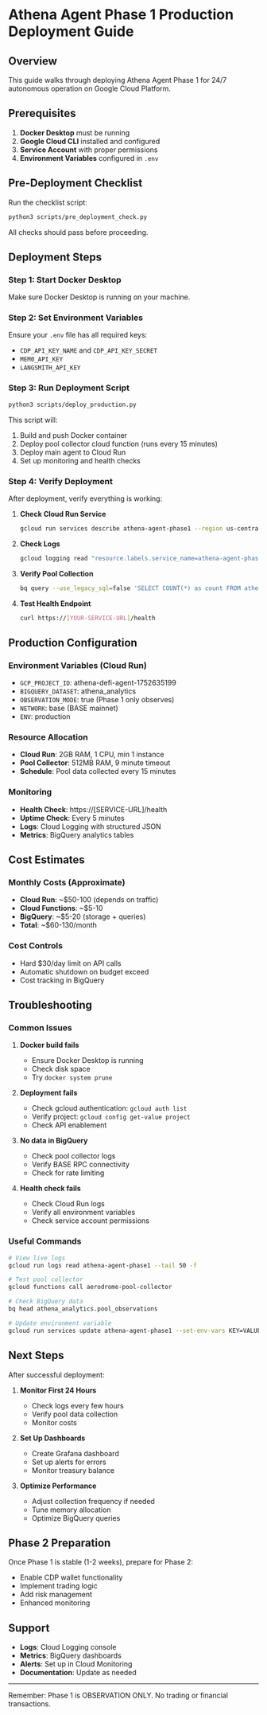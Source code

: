 # Athena Agent Phase 1 Production Deployment Guide

## Overview
This guide walks through deploying Athena Agent Phase 1 for 24/7 autonomous operation on Google Cloud Platform.

## Prerequisites

1. **Docker Desktop** must be running
2. **Google Cloud CLI** installed and configured
3. **Service Account** with proper permissions
4. **Environment Variables** configured in `.env`

## Pre-Deployment Checklist

Run the checklist script:
```bash
python3 scripts/pre_deployment_check.py
```

All checks should pass before proceeding.

## Deployment Steps

### Step 1: Start Docker Desktop
Make sure Docker Desktop is running on your machine.

### Step 2: Set Environment Variables
Ensure your `.env` file has all required keys:
- `CDP_API_KEY_NAME` and `CDP_API_KEY_SECRET`
- `MEM0_API_KEY` 
- `LANGSMITH_API_KEY`

### Step 3: Run Deployment Script
```bash
python3 scripts/deploy_production.py
```

This script will:
1. Build and push Docker container
2. Deploy pool collector cloud function (runs every 15 minutes)
3. Deploy main agent to Cloud Run
4. Set up monitoring and health checks

### Step 4: Verify Deployment

After deployment, verify everything is working:

1. **Check Cloud Run Service**
   ```bash
   gcloud run services describe athena-agent-phase1 --region us-central1
   ```

2. **Check Logs**
   ```bash
   gcloud logging read "resource.labels.service_name=athena-agent-phase1" --limit 50
   ```

3. **Verify Pool Collection**
   ```bash
   bq query --use_legacy_sql=false 'SELECT COUNT(*) as count FROM athena_analytics.pool_observations WHERE DATE(timestamp) = CURRENT_DATE()'
   ```

4. **Test Health Endpoint**
   ```bash
   curl https://[YOUR-SERVICE-URL]/health
   ```

## Production Configuration

### Environment Variables (Cloud Run)
- `GCP_PROJECT_ID`: athena-defi-agent-1752635199
- `BIGQUERY_DATASET`: athena_analytics
- `OBSERVATION_MODE`: true (Phase 1 only observes)
- `NETWORK`: base (BASE mainnet)
- `ENV`: production

### Resource Allocation
- **Cloud Run**: 2GB RAM, 1 CPU, min 1 instance
- **Pool Collector**: 512MB RAM, 9 minute timeout
- **Schedule**: Pool data collected every 15 minutes

### Monitoring
- **Health Check**: https://[SERVICE-URL]/health
- **Uptime Check**: Every 5 minutes
- **Logs**: Cloud Logging with structured JSON
- **Metrics**: BigQuery analytics tables

## Cost Estimates

### Monthly Costs (Approximate)
- **Cloud Run**: ~$50-100 (depends on traffic)
- **Cloud Functions**: ~$5-10
- **BigQuery**: ~$5-20 (storage + queries)
- **Total**: ~$60-130/month

### Cost Controls
- Hard $30/day limit on API calls
- Automatic shutdown on budget exceed
- Cost tracking in BigQuery

## Troubleshooting

### Common Issues

1. **Docker build fails**
   - Ensure Docker Desktop is running
   - Check disk space
   - Try `docker system prune`

2. **Deployment fails**
   - Check gcloud authentication: `gcloud auth list`
   - Verify project: `gcloud config get-value project`
   - Check API enablement

3. **No data in BigQuery**
   - Check pool collector logs
   - Verify BASE RPC connectivity
   - Check for rate limiting

4. **Health check fails**
   - Check Cloud Run logs
   - Verify all environment variables
   - Check service account permissions

### Useful Commands

```bash
# View live logs
gcloud run logs read athena-agent-phase1 --tail 50 -f

# Test pool collector
gcloud functions call aerodrome-pool-collector

# Check BigQuery data
bq head athena_analytics.pool_observations

# Update environment variable
gcloud run services update athena-agent-phase1 --set-env-vars KEY=VALUE
```

## Next Steps

After successful deployment:

1. **Monitor First 24 Hours**
   - Check logs every few hours
   - Verify pool data collection
   - Monitor costs

2. **Set Up Dashboards**
   - Create Grafana dashboard
   - Set up alerts for errors
   - Monitor treasury balance

3. **Optimize Performance**
   - Adjust collection frequency if needed
   - Tune memory allocation
   - Optimize BigQuery queries

## Phase 2 Preparation

Once Phase 1 is stable (1-2 weeks), prepare for Phase 2:
- Enable CDP wallet functionality
- Implement trading logic
- Add risk management
- Enhanced monitoring

## Support

- **Logs**: Cloud Logging console
- **Metrics**: BigQuery dashboards
- **Alerts**: Set up in Cloud Monitoring
- **Documentation**: Update as needed

---

Remember: Phase 1 is OBSERVATION ONLY. No trading or financial transactions.